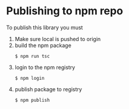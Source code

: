 # Publishing to npm repo



To publish this library you must

1. Make sure local is pushed to origin
1. build the npm package
    ```
    $ npm run tsc
    ```
1. login to the npm registry
    ```
    $ npm login
    ```
1. publish package to registry
    ```
    $ npm publish
    ```


